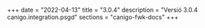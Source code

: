 +++
date        = "2022-04-13"
title       = "3.0.4"
description = "Versió 3.0.4 canigo.integration.psgd"
sections    = "canigo-fwk-docs"
+++